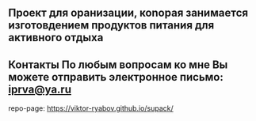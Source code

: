 Проект для оранизации, коnорая занимается изготовдением продуктов питания для активного отдыха
-
Контакты
По любым вопросам ко мне Вы можете отправить электронное письмо: iprva@ya.ru
-
repo-page: https://viktor-ryabov.github.io/supack/
